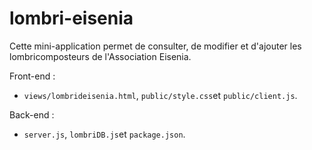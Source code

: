 # lombri-eisenia

Cette mini-application permet de consulter, de modifier et d'ajouter les lombricomposteurs de l'Association Eisenia.

Front-end :
- `views/lombrideisenia.html`, `public/style.css`et `public/client.js`.

Back-end :
- `server.js`, `lombriDB.js`et `package.json`.
